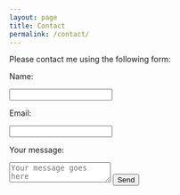 ```yaml
---
layout: page
title: Contact
permalink: /contact/
---
```


Please contact me using the following form:
<!---

<form action="http://formspree.io/rwinters2007@gmail.com.com">
<input type="email" name="_replyto">
<textarea   name="body"></textarea><input type="submit" value="Send">
</form>

<>[Rdub2](http://rdub2.github.io/practicalmachinelearning)

-->

<form action="//formspree.io/rwinters2007@gmail.com" method="POST">
    <p>Name: </p><input type="text" name="name"><br />
    <p>Email: </p><input type="email" name="email"><br />
    <p>Your message: </p><textarea name="body" placeholder="Your message goes here"></textarea>
    <input type="submit" value="Send">
</form>



